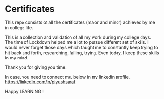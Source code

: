 # Certificates
This repo consists of all the certificates (major and minor) achieved by me in college life.

This is a collection and validation of all my work during my college days. The time of Lockdown helped me a lot to pursue different set of skills. I would never forget those days which taught me to constantly keep trying to hit back and forth, researching, failing, trying. Even today, I keep these skills in my mind.

Thank you for giving you time.

In case, you need to connect me, below in my linkedin profile.
https://linkedin.com/in/piyushsaraf 

Happy LEARNING !
